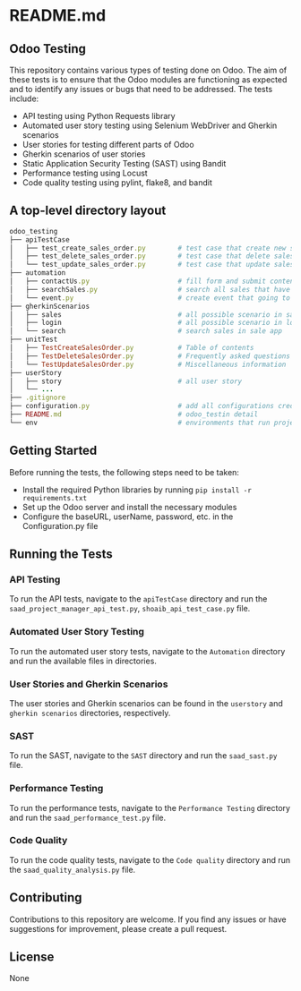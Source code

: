 # README.md

## Odoo Testing

This repository contains various types of testing done on Odoo. The aim of these tests is to ensure that the Odoo modules are functioning as expected and to identify any issues or bugs that need to be addressed. The tests include:

- API testing using Python Requests library
- Automated user story testing using Selenium WebDriver and Gherkin scenarios
- User stories for testing different parts of Odoo
- Gherkin scenarios of user stories
- Static Application Security Testing (SAST) using Bandit
- Performance testing using Locust
- Code quality testing using pylint, flake8, and bandit

## A top-level directory layout

```ruby
odoo_testing
├── apiTestCase
│   ├── test_create_sales_order.py        # test case that create new sales in sales app using api
│   ├── test_delete_sales_order.py        # test case that delete sales in sales app passing sale id
│   └── test_update_sales_order.py        # test case that update sales passing sale_id in params 
├── automation 
│   ├── contactUs.py                      # fill form and submit content form
│   ├── searchSales.py                    # search all sales that have "azure" in there name
│   └── event.py                          # create event that going to be happened
├── gherkinScenarios
│   ├── sales                             # all possible scenario in sales app
│   ├── login                             # all possible scenario in login app
│   └── search                            # search sales in sale app
├── unitTest 
│   ├── TestCreateSalesOrder.py           # Table of contents
│   ├── TestDeleteSalesOrder.py           # Frequently asked questions
│   └── TestUpdateSalesOrder.py           # Miscellaneous information
├── userStory
│   ├── story                             # all user story
│   └── ...
├── .gitignore
├── configuration.py                      # add all configurations credentials URl pthh 
├── README.md                             # odoo_testin detail
└── env                                   # environments that run project and install all dependencies in that environments
```


## Getting Started

Before running the tests, the following steps need to be taken:

- Install the required Python libraries by running `pip install -r requirements.txt`
- Set up the Odoo server and install the necessary modules
- Configure the baseURL, userName, password, etc. in the Configuration.py file

## Running the Tests

### API Testing

To run the API tests, navigate to the `apiTestCase` directory and run the `saad_project_manager_api_test.py`, `shoaib_api_test_case.py` file.

### Automated User Story Testing

To run the automated user story tests, navigate to the `Automation` directory and run the available files in directories.

### User Stories and Gherkin Scenarios

The user stories and Gherkin scenarios can be found in the `userstory` and `gherkin scenarios` directories, respectively.

### SAST

To run the SAST, navigate to the `SAST` directory and run the `saad_sast.py` file.

### Performance Testing

To run the performance tests, navigate to the `Performance Testing` directory and run the `saad_performance_test.py` file.

### Code Quality

To run the code quality tests, navigate to the `Code quality` directory and run the `saad_quality_analysis.py` file.

## Contributing

Contributions to this repository are welcome. If you find any issues or have suggestions for improvement, please create a pull request.

## License
None
